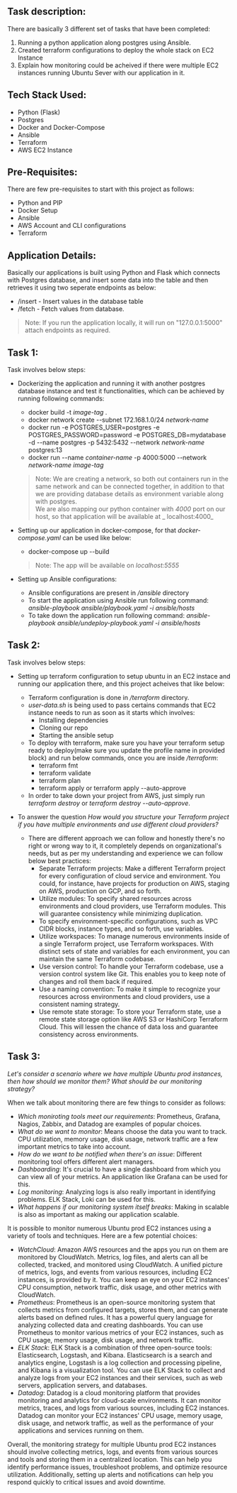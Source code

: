 ## Task description:

There are basically 3 different set of tasks that have been completed:
1. Running a python application along postgres using Ansible.
2. Created terraform configurations to deploy the whole stack on EC2 Instance
3. Explain how monitoring could be acheived if there were multiple EC2 instances running Ubuntu Sever with our application in it.


## Tech Stack Used:
* Python (Flask)
* Postgres
* Docker and Docker-Compose
* Ansible
* Terraform
* AWS EC2 Instance

## Pre-Requisites:
There are few pre-requisites to start with this project as follows:
* Python and PIP
* Docker Setup
* Ansible
* AWS Account and CLI configurations
* Terraform 

## Application Details:
Basically our applications is built using Python and Flask which connects with Postgres database, and insert some data into the table and then retrieves it using two seperate endpoints as below:
- /insert - Insert values in the database table
- /fetch - Fetch values from database.

>Note: If you run the application locally, it will run on "127.0.0.1:5000" attach endpoints as required.

## Task 1:
Task involves below steps:
- Dockerizing the application and running it with another postgres database instance and test it functionalities, which can be achieved by running following commands:
    + docker build -t _image-tag_ .
    + docker network create --subnet 172.168.1.0/24 _network-name_
    + docker run -e POSTGRES_USER=postgres -e POSTGRES_PASSWORD=password -e POSTGRES_DB=mydatabase -d --name postgres -p 5432:5432 --network _network-name_ postgres:13 
    + docker run --name _container-name_ -p 4000:5000 --network _network-name_ _image-tag_
    > Note: We are creating a network, so both out containers run in the same network and can be connected together, in addition to that we are providing database details as environment variable along with postgres.<br>
    > We are also mapping our python container with _4000_ port on our host, so that application will be available at _  localhost:4000_

- Setting up our application in docker-compose, for that _docker-compose.yaml_ can be used like below:
    + docker-compose up --build
    > Note: The app will be available on _localhost:5555_

- Setting up Ansible configurations:
    + Ansible configurations are present in */ansible* directory
    + To start the application using Ansible run following command: _ansible-playbook ansible/playbook.yaml -i ansible/hosts_
    + To take down the application run following command: _ansible-playbook ansible/undeploy-playbook.yaml -i ansible/hosts_

## Task 2:
Task involves below steps:
- Setting up terraform configuration to setup ubuntu in an EC2 instace and running our application there, and this project acheives that like below:
    + Terraform configuration is done in _/terraform_ directory.
    + _user-data.sh_ is being used to pass certains commands that EC2 instance needs to run as soon as it starts which involves:
        - Installing dependencies
        - Cloning our repo
        - Starting the ansible setup
    + To deploy with terraform, make sure you have your terraform setup ready to deploy(make sure you update the profile name in provided block) and run below commands, once you are inside _/terraform_:
        - terraform fmt
        - terraform validate
        - terraform plan
        - terraform apply or terraform apply --auto-approve
    + In order to take down your project from AWS, just simply run _terraform destroy_ or _terraform destroy --auto-approve_.

-  To answer the question *How would you structure your Terraform project if you have multiple environments and use different cloud providers?*
    + There are different approach we can follow and honestly there's no right or wrong way to it, it completely depends on organizational's needs, but as per my understanding and experience we can follow below best practices:
        - Separate Terraform projects: Make a different Terraform project for every configuration of cloud service and environment. You could, for instance, have projects for production on AWS, staging on AWS, production on GCP, and so forth.
        - Utilize modules: To specify shared resources across environments and cloud providers, use Terraform modules. This will guarantee consistency while minimizing duplication.
        - To specify environment-specific configurations, such as VPC CIDR blocks, instance types, and so forth, use variables.
        - Utilize workspaces: To manage numerous environments inside of a single Terraform project, use Terraform workspaces. With distinct sets of state and variables for each environment, you can maintain the same Terraform codebase.
        - Use version control: To handle your Terraform codebase, use a version control system like Git. This enables you to keep note of changes and roll them back if required.
        - Use a naming convention: To make it simple to recognize your resources across environments and cloud providers, use a consistent naming strategy.
        - Use remote state storage: To store your Terraform state, use a remote state storage option like AWS S3 or HashiCorp Terraform Cloud. This will lessen the chance of data loss and guarantee consistency across environments.

## Task 3:
*Let's consider a scenario where we have multiple Ubuntu prod instances, then how should we monitor them? What should be our monitoring strategy?*

When we talk about monitoring there are few things to consider as follows:
* _Which moniroting tools meet our requirements_: Prometheus, Grafana, Nagios, Zabbix, and Datadog are examples of popular choices.
* _What do we want to monitor_: Means choose the data you want to track. CPU utilization, memory usage, disk usage, network traffic are a few important metrics to take into account.
* _How do we want to be notified when there's an issue_: Different monitoring tool offers different alert managers.
* _Dashboarding_: It's crucial to have a single dashboard from which you can view all of your metrics. An application like Grafana can be used for this.
* _Log monitoring_: Analyzing logs is also really important in identifying problems. ELK Stack, Loki can be used for this.
* _What happens if our monitoring system itself breaks_: Making in scalable is also as important as making our application scalable.

It is possible to monitor numerous Ubuntu prod EC2 instances using a variety of tools and techniques. Here are a few potential choices:
* _WatchCloud_: Amazon AWS resources and the apps you run on them are monitored by CloudWatch. Metrics, log files, and alerts can all be collected, tracked, and monitored using CloudWatch. A unified picture of metrics, logs, and events from various resources, including EC2 instances, is provided by it. You can keep an eye on your EC2 instances' CPU consumption, network traffic, disk usage, and other metrics with CloudWatch.
* _Prometheus_: Prometheus is an open-source monitoring system that collects metrics from configured targets, stores them, and can generate alerts based on defined rules. It has a powerful query language for analyzing collected data and creating dashboards. You can use Prometheus to monitor various metrics of your EC2 instances, such as CPU usage, memory usage, disk usage, and network traffic.
* _ELK Stack_: ELK Stack is a combination of three open-source tools: Elasticsearch, Logstash, and Kibana. Elasticsearch is a search and analytics engine, Logstash is a log collection and processing pipeline, and Kibana is a visualization tool. You can use ELK Stack to collect and analyze logs from your EC2 instances and their services, such as web servers, application servers, and databases.
* _Datadog_: Datadog is a cloud monitoring platform that provides monitoring and analytics for cloud-scale environments. It can monitor metrics, traces, and logs from various sources, including EC2 instances. Datadog can monitor your EC2 instances' CPU usage, memory usage, disk usage, and network traffic, as well as the performance of your applications and services running on them.

Overall, the monitoring strategy for multiple Ubuntu prod EC2 instances should involve collecting metrics, logs, and events from various sources and tools and storing them in a centralized location. This can help you identify performance issues, troubleshoot problems, and optimize resource utilization. Additionally, setting up alerts and notifications can help you respond quickly to critical issues and avoid downtime.
